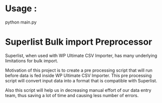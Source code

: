 # Usage :
python main.py


# Superlist Bulk import Preprocessor

Superlist, when used with WP Ultimate CSV Importer, has many underlying limitations for bulk import.

Motivation of this project is to create a pre processing script that will run before data is fed inside WP Ultimate CSV Importer. This pre processing script will convert input data into a format that is compatible with Superlist.

Also this script will help us in decreasing manual effort of our data entry team, thus saving a lot of time and causing less number of errors.



